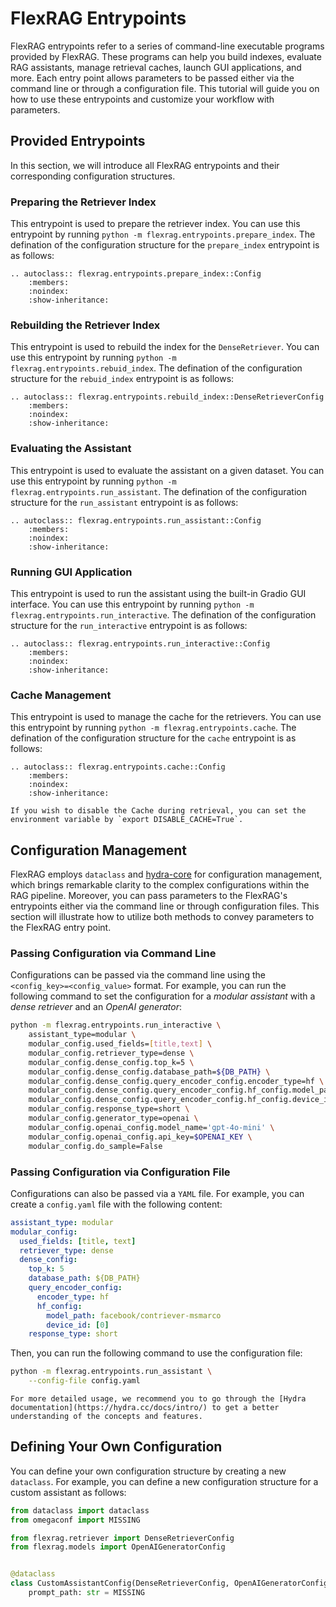 # FlexRAG Entrypoints
FlexRAG entrypoints refer to a series of command-line executable programs provided by FlexRAG. These programs can help you build indexes, evaluate RAG assistants, manage retrieval caches, launch GUI applications, and more. Each entry point allows parameters to be passed either via the command line or through a configuration file. This tutorial will guide you on how to use these entrypoints and customize your workflow with parameters.

## Provided Entrypoints
In this section, we will introduce all FlexRAG entrypoints and their corresponding configuration structures.

### Preparing the Retriever Index
This entrypoint is used to prepare the retriever index. You can use this entrypoint by running `python -m flexrag.entrypoints.prepare_index`.
The defination of the configuration structure for the `prepare_index` entrypoint is as follows:

```{eval-rst}
.. autoclass:: flexrag.entrypoints.prepare_index::Config
    :members:
    :noindex:
    :show-inheritance:
```

### Rebuilding the Retriever Index
This entrypoint is used to rebuild the index for the `DenseRetriever`. You can use this entrypoint by running `python -m flexrag.entrypoints.rebuid_index`.
The defination of the configuration structure for the `rebuid_index` entrypoint is as follows:

```{eval-rst}
.. autoclass:: flexrag.entrypoints.rebuild_index::DenseRetrieverConfig
    :members:
    :noindex:
    :show-inheritance:
```

### Evaluating the Assistant
This entrypoint is used to evaluate the assistant on a given dataset. You can use this entrypoint by running `python -m flexrag.entrypoints.run_assistant`.
The defination of the configuration structure for the `run_assistant` entrypoint is as follows:

```{eval-rst}
.. autoclass:: flexrag.entrypoints.run_assistant::Config
    :members:
    :noindex:
    :show-inheritance:
```

### Running GUI Application
This entrypoint is used to run the assistant using the built-in Gradio GUI interface. You can use this entrypoint by running `python -m flexrag.entrypoints.run_interactive`.
The defination of the configuration structure for the `run_interactive` entrypoint is as follows:

```{eval-rst}
.. autoclass:: flexrag.entrypoints.run_interactive::Config
    :members:
    :noindex:
    :show-inheritance:
```

### Cache Management
This entrypoint is used to manage the cache for the retrievers. You can use this entrypoint by running `python -m flexrag.entrypoints.cache`.
The defination of the configuration structure for the `cache` entrypoint is as follows:

```{eval-rst}
.. autoclass:: flexrag.entrypoints.cache::Config
    :members:
    :noindex:
    :show-inheritance:
```

```{tip}
If you wish to disable the Cache during retrieval, you can set the environment variable by `export DISABLE_CACHE=True`.
```


## Configuration Management
FlexRAG employs `dataclass` and [hydra-core](https://github.com/facebookresearch/hydra) for configuration management, which brings remarkable clarity to the complex configurations within the RAG pipeline. Moreover, you can pass parameters to the FlexRAG's entrypoints either via the command line or through configuration files. This section will illustrate how to utilize both methods to convey parameters to the FlexRAG entry point.

### Passing Configuration via Command Line
Configurations can be passed via the command line using the `<config_key>=<config_value>` format. For example, you can run the following command to set the configuration for a *modular assistant* with a *dense retriever* and an *OpenAI generator*:
```bash
python -m flexrag.entrypoints.run_interactive \
    assistant_type=modular \
    modular_config.used_fields=[title,text] \
    modular_config.retriever_type=dense \
    modular_config.dense_config.top_k=5 \
    modular_config.dense_config.database_path=${DB_PATH} \
    modular_config.dense_config.query_encoder_config.encoder_type=hf \
    modular_config.dense_config.query_encoder_config.hf_config.model_path='facebook/contriever-msmarco' \
    modular_config.dense_config.query_encoder_config.hf_config.device_id=[0] \
    modular_config.response_type=short \
    modular_config.generator_type=openai \
    modular_config.openai_config.model_name='gpt-4o-mini' \
    modular_config.openai_config.api_key=$OPENAI_KEY \
    modular_config.do_sample=False
```

### Passing Configuration via Configuration File
Configurations can also be passed via a `YAML` file. For example, you can create a `config.yaml` file with the following content:
```yaml
assistant_type: modular
modular_config:
  used_fields: [title, text]
  retriever_type: dense
  dense_config:
    top_k: 5
    database_path: ${DB_PATH}
    query_encoder_config:
      encoder_type: hf
      hf_config:
        model_path: facebook/contriever-msmarco
        device_id: [0]
    response_type: short
```

Then, you can run the following command to use the configuration file:
```bash
python -m flexrag.entrypoints.run_assistant \
    --config-file config.yaml
```

```{tip}
For more detailed usage, we recommend you to go through the [Hydra documentation](https://hydra.cc/docs/intro/) to get a better understanding of the concepts and features.
```



## Defining Your Own Configuration
You can define your own configuration structure by creating a new `dataclass`. For example, you can define a new configuration structure for a custom assistant as follows:

```python
from dataclass import dataclass
from omegaconf import MISSING

from flexrag.retriever import DenseRetrieverConfig
from flexrag.models import OpenAIGeneratorConfig


@dataclass
class CustomAssistantConfig(DenseRetrieverConfig, OpenAIGeneratorConfig):
    prompt_path: str = MISSING

```
